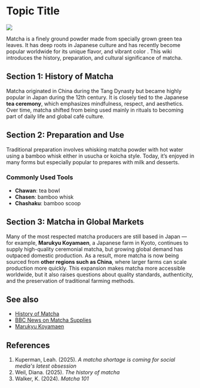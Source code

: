 # Topic Title
![](https://www.shutterstock.com/image-vector/matcha-character-cup-vector-green-260nw-1673029723.jpg)

Matcha is a finely ground powder made from specially grown green tea leaves. It has deep roots in Japanese culture and has recently become popular worldwide for its unique flavor, and vibrant color . This wiki introduces the history, preparation, and cultural significance of matcha. 

## Section 1: History of Matcha
Matcha originated in China during the Tang Dynasty but became highly popular in Japan during the 12th century. It is closely tied to the Japanese **tea ceremony**, which emphasizes mindfulness, respect, and aesthetics. Over time, matcha shifted from being used mainly in rituals to becoming part of daily life and global café culture.

## Section 2: Preparation and Use 
Traditional preparation involves whisking matcha powder with hot water using a bamboo whisk either in usucha or koicha style. Today, it’s enjoyed in many forms but especially popular to prepares with milk and desserts. 

### Commonly Used Tools
- **Chawan**: tea bowl
- **Chasen**: bamboo whisk
- **Chashaku**: bamboo scoop 

## Section 3: Matcha in Global Markets 
Many of the most respected matcha producers are still based in Japan — for example, **Marukyu Koyamaen**, a Japanese farm in Kyoto, continues to supply high-quality ceremonial matcha, but growing global demand has outpaced domestic production. As a result, more matcha is now being sourced from **other regions such as China**, where larger farms can scale production more quickly. This expansion makes matcha more accessible worldwide, but it also raises questions about quality standards, authenticity, and the preservation of traditional farming methods.  

## See also
- [History of Matcha](https://matcha.com/blogs/news/the-history-of-matcha)
- [BBC News on Matcha Supplies](https://www.bbc.com/news/articles/cgq7w1n00xeo)
- [Marukyu Koyamaen](https://www.marukyu-koyamaen.co.jp/english/shop/about)

## References
1. Kuperman, Leah. (2025). *A matcha shortage is coming for social media's latest obsession*
2. Weil, Diana. (2025). *The history of matcha*
3. Walker, K. (2024). *Matcha 101*
